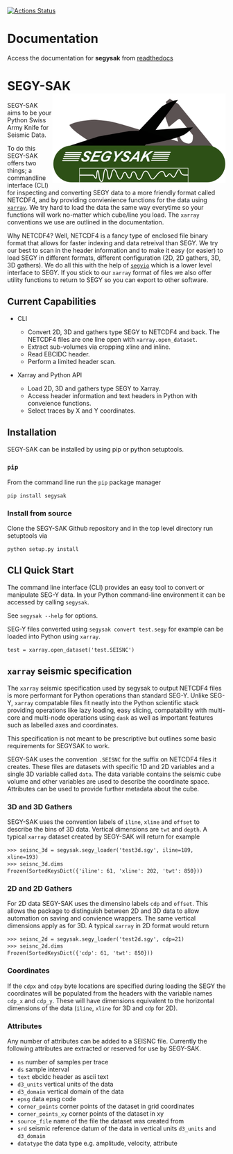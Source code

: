 [![Actions Status](https://github.com/trhallam/segysak/workflows/python_build/badge.svg)](https://github.com/trhallam/segysak/actions)


# Documentation

Access the documentation for __segysak__ from [readthedocs](https://segysak.readthedocs.io/en/latest/)


# SEGY-SAK <img src="https://github.com/trhallam/segysak/blob/master/docs/figures/logo.png" alt="Logo" title="Logo" width="400" align="right" />

SEGY-SAK aims to be your Python Swiss Army Knife for Seismic Data.

To do this SEGY-SAK offers two things; a commandline interface (CLI) for inspecting and converting SEGY data to a more friendly format called
NETCDF4, and by providing convienience functions for the data using [`xarray`](http://xarray.pydata.org/en/stable/). We try hard to load the
data the same way everytime so your functions will work no-matter which cube/line you load. The `xarray` conventions we use are outlined
in the documentation.

Why NETCDF4? Well, NETCDF4 is a fancy type of enclosed file binary format that allows for faster indexing and data retreival than
SEGY. We try our best to scan in the header information and to make it easy (or easier) to load SEGY in different formats,
different configuration (2D, 2D gathers, 3D, 3D gathers). We do all this with the help of [`segyio`](https://github.com/equinor/segyio)
which is a lower level interface to SEGY. If you stick to our `xarray` format of files we also offer utility functions to
return to SEGY so you can export to other software.

## Current Capabilities

 * CLI
    * Convert 2D, 3D and gathers type SEGY to NETCDF4 and back. The NETCDF4 files are one line open with `xarray.open_dataset`.
    * Extract sub-volumes via cropping xline and inline.
    * Read EBCIDC header.
    * Perform a limited header scan.

 * Xarray and Python API
    * Load 2D, 3D and gathers type SEGY to Xarray.
    * Access header information and text headers in Python with conveience functions.
    * Select traces by X and Y coordinates.

## Installation
SEGY-SAK can be installed by using pip or python setuptools.

### `pip`
From the command line run the `pip` package manager
```
pip install segysak
```

### Install from source
Clone the SEGY-SAK Github repository and in the top level directory run setuptools via
```
python setup.py install
```

## CLI Quick Start

The command line interface (CLI) provides an easy tool to convert or manipulate SEG-Y data. In your Python command-line
environment it can be accessed by calling `segysak`.

See `segysak --help` for options.

SEG-Y files converted using `segysak convert test.segy` for example can be loaded into Python using `xarray`.
```
test = xarray.open_dataset('test.SEISNC')
```

## `xarray` seismic specification
The `xarray` seismic specification used by segysak to output NETCDF4 files is more performant for Python operations than
standard SEG-Y. Unlike SEG-Y, `xarray` compatable files fit neatly into the Python scientific stack providing operations
like lazy loading, easy slicing, compatability with multi-core and multi-node operations using `dask` as well as
important features such as labelled axes and coordinates.

This specification is not meant to be prescriptive but outlines some basic requirements for SEGYSAK to work.

SEGY-SAK uses the convention `.SEISNC` for the suffix on NETCDF4 files it creates. These files are datasets with specific 1D
and 2D variables and a single 3D variable called `data`. The data variable contains the seismic cube volume and other 
variables are used to describe the coordinate space. Attributes can be used to provide further metadata about the cube.

### 3D and 3D Gathers
SEGY-SAK uses the convention labels of `iline`, `xline` and `offset` to describe the bins of 3D data. Vertical dimensions
are `twt` and `depth`. A typical `xarray` dataset created by SEGY-SAK will return for example
```
>>> seisnc_3d = segysak.segy_loader('test3d.sgy', iline=189, xline=193)
>>> seisnc_3d.dims
Frozen(SortedKeysDict({'iline': 61, 'xline': 202, 'twt': 850}))
```

### 2D and 2D Gathers
For 2D data SEGY-SAK uses the dimensino labels `cdp` and `offset`. This allows the package to distinguish between 2D and 3D
data to allow automation on saving and convience wrappers. The same vertical dimensions apply as for 3D. A typical `xarray`
in 2D format would return
```
>>> seisnc_2d = segysak.segy_loader('test2d.sgy', cdp=21)
>>> seisnc_2d.dims
Frozen(SortedKeysDict({'cdp': 61, 'twt': 850}))
```

### Coordinates
If the `cdpx` and `cdpy` byte locations are specified during loading the SEGY the coordinates will be populated from the
headers with the variable names `cdp_x` and `cdp_y`. These will have dimensions equivalent to the horizontal dimensions
of the data (`iline`, `xline` for 3D and `cdp` for 2D).

### Attributes
Any number of attributes can be added to a SEISNC file. Currently the following attributes are extracted or reserved for
use by SEGY-SAK. 
 * `ns` number of samples per trace
 * `ds` sample interval
 * `text` ebcidc header as ascii text
 * `d3_units` vertical units of the data
 * `d3_domain` vertical domain of the data
 * `epsg` data epsg code
 * `corner_points` corner points of the dataset in grid coordinates
 * `corner_points_xy` corner points of the dataset in xy
 * `source_file` name of the file the dataset was created from
 * `srd` seismic reference datum of the data in vertical units `d3_units` and `d3_domain`
 * `datatype` the data type e.g. amplitude, velocity, attribute
